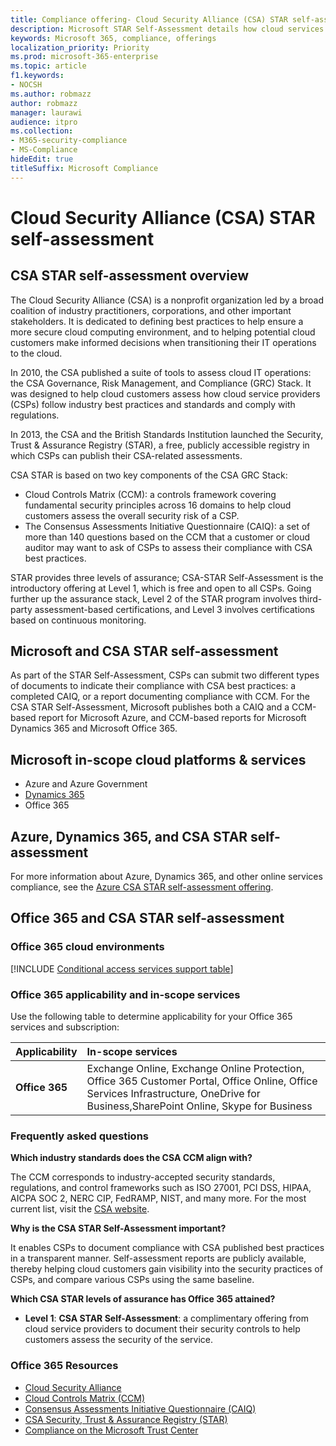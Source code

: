 ```yaml
---
title: Compliance offering- Cloud Security Alliance (CSA) STAR self-assessment
description: Microsoft STAR Self-Assessment details how cloud services fulfill Cloud Security Alliance requirements.
keywords: Microsoft 365, compliance, offerings
localization_priority: Priority
ms.prod: microsoft-365-enterprise
ms.topic: article
f1.keywords:
- NOCSH
ms.author: robmazz
author: robmazz
manager: laurawi
audience: itpro
ms.collection:
- M365-security-compliance
- MS-Compliance
hideEdit: true
titleSuffix: Microsoft Compliance
---
```


# Cloud Security Alliance (CSA) STAR self-assessment

## CSA STAR self-assessment overview

The Cloud Security Alliance (CSA) is a nonprofit organization led by a broad coalition of industry practitioners, corporations, and other important stakeholders. It is dedicated to defining best practices to help ensure a more secure cloud computing environment, and to helping potential cloud customers make informed decisions when transitioning their IT operations to the cloud.  
  
In 2010, the CSA published a suite of tools to assess cloud IT operations: the CSA Governance, Risk Management, and Compliance (GRC) Stack. It was designed to help cloud customers assess how cloud service providers (CSPs) follow industry best practices and standards and comply with regulations.  
  
In 2013, the CSA and the British Standards Institution launched the Security, Trust & Assurance Registry (STAR), a free, publicly accessible registry in which CSPs can publish their CSA-related assessments.  
  
CSA STAR is based on two key components of the CSA GRC Stack:

- Cloud Controls Matrix (CCM): a controls framework covering fundamental security principles across 16 domains to help cloud customers assess the overall security risk of a CSP.
- The Consensus Assessments Initiative Questionnaire (CAIQ): a set of more than 140 questions based on the CCM that a customer or cloud auditor may want to ask of CSPs to assess their compliance with CSA best practices.

STAR provides three levels of assurance; CSA-STAR Self-Assessment is the introductory offering at Level 1, which is free and open to all CSPs. Going further up the assurance stack, Level 2 of the STAR program involves third-party assessment-based certifications, and Level 3 involves certifications based on continuous monitoring.

## Microsoft and CSA STAR self-assessment

As part of the STAR Self-Assessment, CSPs can submit two different types of documents to indicate their compliance with CSA best practices: a completed CAIQ, or a report documenting compliance with CCM. For the CSA STAR Self-Assessment, Microsoft publishes both a CAIQ and a CCM-based report for Microsoft Azure, and CCM-based reports for Microsoft Dynamics 365 and Microsoft Office 365.  

## Microsoft in-scope cloud platforms & services

- Azure and Azure Government
- [Dynamics 365](https://aka.ms/d365-compliance-list)
- Office 365

## Azure, Dynamics 365, and CSA STAR self-assessment

For more information about Azure, Dynamics 365, and other online services compliance, see the [Azure CSA STAR self-assessment offering](/azure/compliance/offerings/offering-csa-star-self-assessment).

## Office 365 and CSA STAR self-assessment

### Office 365 cloud environments

[!INCLUDE [Conditional access services support table](../includes/o365-offering-introduction.md)]

### Office 365 applicability and in-scope services

Use the following table to determine applicability for your Office 365 services and subscription:

| **Applicability** | **In-scope services** |
|:------------------|:----------------------|
| **Office 365** |Exchange Online, Exchange Online Protection, Office 365 Customer Portal, Office Online, Office Services Infrastructure, OneDrive for Business,SharePoint Online, Skype for Business |

### Frequently asked questions

**Which industry standards does the CSA CCM align with?**

The CCM corresponds to industry-accepted security standards, regulations, and control frameworks such as ISO 27001, PCI DSS, HIPAA, AICPA SOC 2, NERC CIP, FedRAMP, NIST, and many more. For the most current list, visit the [CSA website](https://cloudsecurityalliance.org/).

**Why is the CSA STAR Self-Assessment important?**

It enables CSPs to document compliance with CSA published best practices in a transparent manner. Self-assessment reports are publicly available, thereby helping cloud customers gain visibility into the security practices of CSPs, and compare various CSPs using the same baseline.

**Which CSA STAR levels of assurance has Office 365 attained?**

- **Level 1**: **CSA STAR Self-Assessment**: a complimentary offering from cloud service providers to document their security controls to help customers assess the security of the service.

### Office 365 Resources

- [Cloud Security Alliance](https://cloudsecurityalliance.org/)
- [Cloud Controls Matrix (CCM)](https://cloudsecurityalliance.org/group/cloud-controls-matrix/)
- [Consensus Assessments Initiative Questionnaire (CAIQ)](https://cloudsecurityalliance.org/group/consensus-assessments/)
- [CSA Security, Trust & Assurance Registry (STAR)](https://cloudsecurityalliance.org/star/)
- [Compliance on the Microsoft Trust Center](https://www.microsoft.com/trust-center/compliance/compliance-overview)
